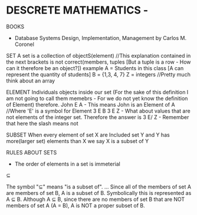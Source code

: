 # DESCRETE MATHEMATICS - 

BOOKS
- Database Systems Design, Implementation, Management by Carlos M. Coronel
 

SET
A set is a collection of objectS(element) //This explanation contained in the next brackets is not correct(members, tuples [But a tuple is a row - How can it therefore be an object?])
example 
A = Students in this class [A can represent the quantity of students]
B = {1,3, 4, 7}
Z = integers
//Pretty much think about an array 



ELEMENT
Individuals objects inside our set (For the sake of this definition I am not going to call them memebrs - For we do not yet know the definition of Element)
therefore.
John E A - This means John is an Element of A //Where 'E' is a symbol for Element
3 E B
3 E Z - What about values that are not elements of the integer set.
    Therefore the answer is 3 E/ Z - Remember that here the slash means not


SUBSET
When every element of set X are Included set Y and Y has more(larger set) elements than X we say X is a subset of Y

RULES ABOUT SETS
- The order of elements in a set is immeterial
  



⊆





The symbol "⊆" means "is a subset of". ... Since all of the members of set A are members of set B, A is a subset of B. Symbolically this is represented as A ⊆ B. Although A ⊆ B, since there are no members of set B that are NOT members of set A (A = B), A is NOT a proper subset of B.